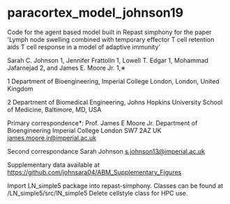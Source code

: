 # paracortex_model_johnson19

Code for the agent based model built in Repast simphony for the paper 'Lymph node swelling combined with temporary effector T cell retention aids T cell response in a model of adaptive immunity'

Sarah C. Johnson 1, Jennifer Frattolin 1, Lowell T. Edgar 1, Mohammad Jafarnejad 2, and James E. Moore Jr. 1,∗


1 Department of Bioengineering, Imperial College London, London, United Kingdom

2 Department of Biomedical Engineering, Johns Hopkins University School of Medicine, Baltimore, MD, USA

Primary correspondence*:
Prof. James E Moore Jr. Department of Bioengineering Imperial College London
SW7 2AZ
UK 
james.moore.jr@imperial.ac.uk

Second correspondance 
Sarah Johnson
s.johnson13@imperial.ac.uk

Supplementary data available at https://github.com/johnsara04/ABM_Supplementary_Figures

Import LN_simple5 package into repast-simphony. 
Classes can be found at /LN_simple5/src/lN_simple5
Delete cellstyle class for HPC use.
